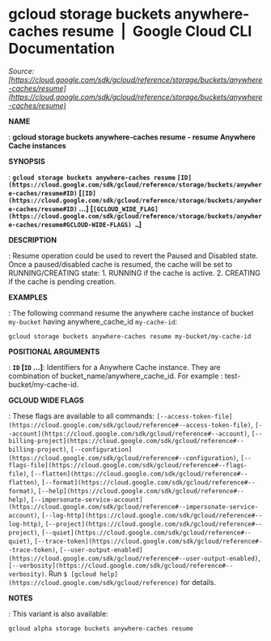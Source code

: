 # gcloud storage buckets anywhere-caches resume  |  Google Cloud CLI Documentation

*Source: [https://cloud.google.com/sdk/gcloud/reference/storage/buckets/anywhere-caches/resume](https://cloud.google.com/sdk/gcloud/reference/storage/buckets/anywhere-caches/resume)*

**NAME**

: **gcloud storage buckets anywhere-caches resume - resume Anywhere Cache instances**

**SYNOPSIS**

: **`gcloud storage buckets anywhere-caches resume` `[ID](https://cloud.google.com/sdk/gcloud/reference/storage/buckets/anywhere-caches/resume#ID)` [`[ID](https://cloud.google.com/sdk/gcloud/reference/storage/buckets/anywhere-caches/resume#ID)` …] [`[GCLOUD_WIDE_FLAG](https://cloud.google.com/sdk/gcloud/reference/storage/buckets/anywhere-caches/resume#GCLOUD-WIDE-FLAGS) …`]**

**DESCRIPTION**

: Resume operation could be used to revert the Paused and Disabled state. Once a
paused/disabled cache is resumed, the cache will be set to RUNNING/CREATING
state: 1. RUNNING if the cache is active. 2. CREATING if the cache is pending
creation.

**EXAMPLES**

: The following command resume the anywhere cache instance of bucket
``my-bucket`` having anywhere_cache_id
``my-cache-id``:

```
gcloud storage buckets anywhere-caches resume my-bucket/my-cache-id
```

**POSITIONAL ARGUMENTS**

: **`ID` [`ID` …]**:
Identifiers for a Anywhere Cache instance. They are combination of
bucket_name/anywhere_cache_id. For example : test-bucket/my-cache-id.

**GCLOUD WIDE FLAGS**

: These flags are available to all commands: `[--access-token-file](https://cloud.google.com/sdk/gcloud/reference#--access-token-file)`,
`[--account](https://cloud.google.com/sdk/gcloud/reference#--account)`, `[--billing-project](https://cloud.google.com/sdk/gcloud/reference#--billing-project)`,
`[--configuration](https://cloud.google.com/sdk/gcloud/reference#--configuration)`,
`[--flags-file](https://cloud.google.com/sdk/gcloud/reference#--flags-file)`,
`[--flatten](https://cloud.google.com/sdk/gcloud/reference#--flatten)`, `[--format](https://cloud.google.com/sdk/gcloud/reference#--format)`, `[--help](https://cloud.google.com/sdk/gcloud/reference#--help)`, `[--impersonate-service-account](https://cloud.google.com/sdk/gcloud/reference#--impersonate-service-account)`,
`[--log-http](https://cloud.google.com/sdk/gcloud/reference#--log-http)`,
`[--project](https://cloud.google.com/sdk/gcloud/reference#--project)`, `[--quiet](https://cloud.google.com/sdk/gcloud/reference#--quiet)`, `[--trace-token](https://cloud.google.com/sdk/gcloud/reference#--trace-token)`, `[--user-output-enabled](https://cloud.google.com/sdk/gcloud/reference#--user-output-enabled)`,
`[--verbosity](https://cloud.google.com/sdk/gcloud/reference#--verbosity)`.
Run `$ [gcloud help](https://cloud.google.com/sdk/gcloud/reference)` for details.

**NOTES**

: This variant is also available:

```
gcloud alpha storage buckets anywhere-caches resume
```